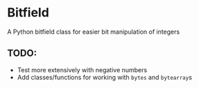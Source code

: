# Bitfield
A Python bitfield class for easier bit manipulation of integers


## TODO:
* Test more extensively with negative numbers
* Add classes/functions for working with `bytes` and `bytearray`s

